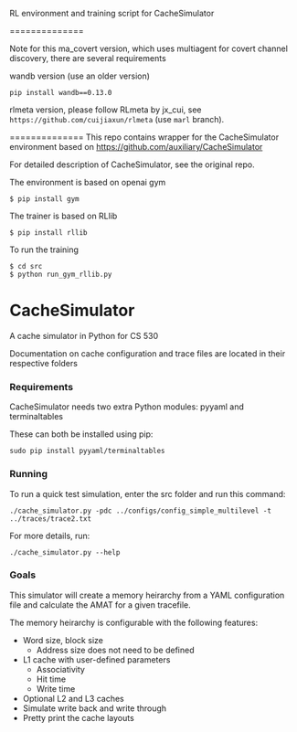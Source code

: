 RL environment and training script for CacheSimulator

==============

Note for this ma_covert version, which uses multiagent for covert channel discovery, there are several requirements

wandb version (use an older version)
```
pip install wandb==0.13.0
```

rlmeta version, please follow RLmeta by jx_cui, see ```https://github.com/cuijiaxun/rlmeta``` (use ```marl``` branch).

==============
This repo contains wrapper for the CacheSimulator environment based on 
https://github.com/auxiliary/CacheSimulator

For detailed description of CacheSimulator, see the original repo.

The environment is based on openai gym

```
$ pip install gym
```

The trainer is based on RLlib

```
$ pip install rllib
```

To run the training

```
$ cd src
$ python run_gym_rllib.py
```



CacheSimulator
==============



A cache simulator in Python for CS 530

Documentation on cache configuration and trace files are located in their respective folders

### Requirements

CacheSimulator needs two extra Python modules: pyyaml and terminaltables

These can both be installed using pip:

    sudo pip install pyyaml/terminaltables

### Running

To run a quick test simulation, enter the src folder and run this command:

    ./cache_simulator.py -pdc ../configs/config_simple_multilevel -t ../traces/trace2.txt

For more details, run:

    ./cache_simulator.py --help

### Goals

This simulator will create a memory heirarchy from a YAML configuration file
and calculate the AMAT for a given tracefile.

The memory heirarchy is configurable with the following features:
- Word size, block size
  - Address size does not need to be defined
- L1 cache with user-defined parameters
  - Associativity
  - Hit time
  - Write time
- Optional L2 and L3 caches
- Simulate write back and write through
- Pretty print the cache layouts

